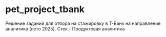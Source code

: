 # pet_project_tbank
Решение заданий для отбора на стажировку в Т-Банк на направление аналитика (лето 2025). Стек - Продуктовая аналитика
